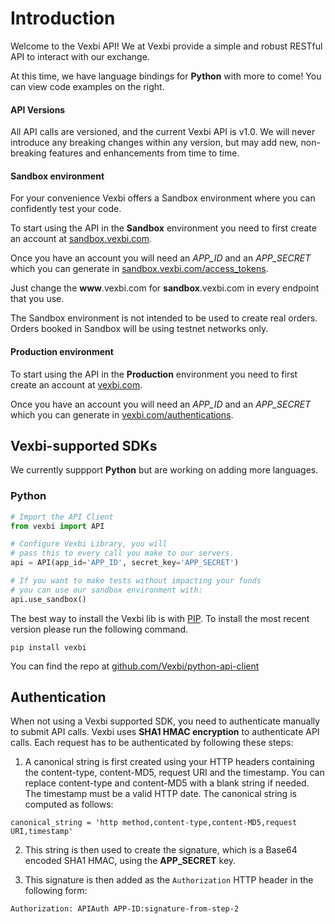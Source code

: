 # Introduction

Welcome to the Vexbi API! We at Vexbi provide a simple and robust RESTful API to interact with our exchange.

At this time, we have language bindings for **Python** with more to come! You can view code examples on the right.

#### API Versions

All API calls are versioned, and the current Vexbi API is v1.0. We will never introduce any breaking changes within any version, but may add new, non-breaking features and enhancements from time to time.

#### Sandbox environment

For your convenience Vexbi offers a Sandbox environment where you can confidently test your code.

To start using the API in the **Sandbox** environment you need to first create an account at [sandbox.vexbi.com](https://sandbox.vexbi.com).

Once you have an account you will need an _APP_ID_ and an _APP_SECRET_ which you can generate in [sandbox.vexbi.com/access_tokens](https://sandbox.vexbi.com/authentications).

Just change the **www**.vexbi.com for **sandbox**.vexbi.com in every endpoint that you use.

<aside class="warning">The Sandbox environment is not intended to be used to create real orders. Orders booked in Sandbox will be using testnet networks only.</aside>

#### Production environment

To start using the API in the **Production** environment you need to first create an account at [vexbi.com](https://www.vexbi.com).

Once you have an account you will need an _APP_ID_ and an _APP_SECRET_ which you can generate in [vexbi.com/authentications](https://www.vexbi.com/authentications).

## Vexbi-supported SDKs

We currently suppport **Python** but are working on adding more languages.

### Python

```python
# Import the API Client 
from vexbi import API

# Configure Vexbi Library, you will 
# pass this to every call you make to our servers.
api = API(app_id='APP_ID', secret_key='APP_SECRET')

# If you want to make tests without impacting your funds
# you can use our sandbox environment with:
api.use_sandbox()
```

The best way to install the Vexbi lib is with [PIP](https://pypi.python.org/pypi).
To install the most recent version please run the following command.

`pip install vexbi`

You can find the repo at [github.com/Vexbi/python-api-client](https://github.com/Vexbi/python-api-client/)

## Authentication

When not using a Vexbi supported SDK, you need to authenticate manually to submit API calls. Vexbi uses __SHA1 HMAC encryption__ to authenticate API calls. Each request has to be authenticated by following these steps:

1. A canonical string is first created using your HTTP headers containing the
content-type, content-MD5, request URI and the timestamp. You can replace content-type and content-MD5 with a blank string if needed. The timestamp must be a valid HTTP date. The canonical string is computed as follows:

`canonical_string = 'http method,content-type,content-MD5,request URI,timestamp'`

2. This string is then used to create the signature, which is a Base64 encoded
SHA1 HMAC, using the __APP_SECRET__ key.

3. This signature is then added as the `Authorization` HTTP header in the following form:

`Authorization: APIAuth APP-ID:signature-from-step-2`

<!-- ```ruby
app_id = '<APP_ID>'
app_secret = '<APP_SECRET>'
rest_request = RestClient::Request.new(
  url: 'https://www.vexbi.com/api/v1/documents',
  method: :get,
)
response = ApiAuth.sign!(rest_request, app_id, app_secret).execute
json_response = JSON.load(response)
```

### Ruby Example

If you are using Ruby, we recommend using our [official gem](https://github.com/Vexbi/ruby-api-client).

If you want to create your own, you can use the [api-auth](https://github.com/mgomes/api_auth/) gem which supports many popular HTTP clients. In this example we are using the [RestClient](https://github.com/rest-client/rest-client) gem. -->

